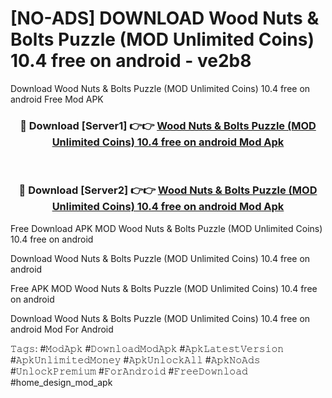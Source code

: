 # [NO-ADS] DOWNLOAD Wood Nuts & Bolts Puzzle (MOD Unlimited Coins) 10.4 free on android - ve2b8
Download Wood Nuts & Bolts Puzzle (MOD Unlimited Coins) 10.4 free on android Free Mod APK

<div align="center">
<h3>🔴 Download [Server1] 👉👉 <a href="https://apk-comot.site?title=Wood_Nuts_&_Bolts_Puzzle_(MOD_Unlimited_Coins)_10.4_free_on_android">Wood Nuts & Bolts Puzzle (MOD Unlimited Coins) 10.4 free on android Mod Apk</a></h3><br>

<h3>🔴 Download [Server2] 👉👉 <a href="https://apk-comot.site?title=Wood_Nuts_&_Bolts_Puzzle_(MOD_Unlimited_Coins)_10.4_free_on_android">Wood Nuts & Bolts Puzzle (MOD Unlimited Coins) 10.4 free on android Mod Apk</a></h3>
</div>


Free Download APK MOD Wood Nuts & Bolts Puzzle (MOD Unlimited Coins) 10.4 free on android

Download Wood Nuts & Bolts Puzzle (MOD Unlimited Coins) 10.4 free on android 

Free APK MOD Wood Nuts & Bolts Puzzle (MOD Unlimited Coins) 10.4 free on android 

Download Wood Nuts & Bolts Puzzle (MOD Unlimited Coins) 10.4 free on android Mod For Android

𝚃𝚊𝚐𝚜: #𝙼𝚘𝚍𝙰𝚙𝚔 #𝙳𝚘𝚠𝚗𝚕𝚘𝚊𝚍𝙼𝚘𝚍𝙰𝚙𝚔 #𝙰𝚙𝚔𝙻𝚊𝚝𝚎𝚜𝚝𝚅𝚎𝚛𝚜𝚒𝚘𝚗 #𝙰𝚙𝚔𝚄𝚗𝚕𝚒𝚖𝚒𝚝𝚎𝚍𝙼𝚘𝚗𝚎𝚢 #𝙰𝚙𝚔𝚄𝚗𝚕𝚘𝚌𝚔𝙰𝚕𝚕 #𝙰𝚙𝚔𝙽𝚘𝙰𝚍𝚜 #𝚄𝚗𝚕𝚘𝚌𝚔𝙿𝚛𝚎𝚖𝚒𝚞𝚖 #𝙵𝚘𝚛𝙰𝚗𝚍𝚛𝚘𝚒𝚍 #𝙵𝚛𝚎𝚎𝙳𝚘𝚠𝚗𝚕𝚘𝚊𝚍 #home_design_mod_apk